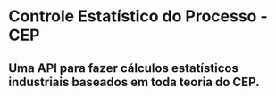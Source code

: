<h1>Controle Estatístico do Processo - CEP</h1>

<h2>Uma API para fazer cálculos estatísticos industriais baseados em toda teoria do CEP.</h2>
